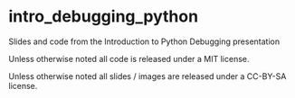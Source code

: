 # intro_debugging_python
Slides and code from the Introduction to Python Debugging presentation


Unless otherwise noted all code is released under a MIT license.

Unless otherwise noted all slides / images are released under a CC-BY-SA license.
